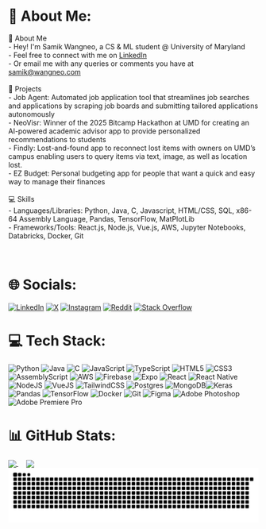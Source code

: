 # 💫 About Me:
👋 About Me<br>    - Hey! I'm Samik Wangneo, a CS & ML student @ University of Maryland<br>    - Feel free to connect with me on [LinkedIn](https://linkedin.com/in/samikwangneo)<br>    - Or email me with any queries or comments you have at samik@wangneo.com<br><br>🌟 Projects<br>    - Job Agent: Automated job application tool that streamlines job searches and applications by scraping job boards and submitting tailored applications autonomously<br>    - NeoVisr: Winner of the 2025 Bitcamp Hackathon at UMD for creating an AI-powered academic advisor app to provide personalized recommendations to students<br>    - Findly: Lost-and-found app to reconnect lost items with owners on UMD’s campus enabling users to query items via text, image, as well as location lost.<br>    - EZ Budget: Personal budgeting app for people that want a quick and easy way to manage their finances<br><br>💻 Skills<br>    - Languages/Libraries: Python, Java, C, Javascript, HTML/CSS, SQL, x86-64 Assembly Language, Pandas, TensorFlow, MatPlotLib<br>    - Frameworks/Tools: React.js, Node.js, Vue.js, AWS, Jupyter Notebooks, Databricks, Docker, Git<br><br><br>


# 🌐 Socials:
[![LinkedIn](https://img.shields.io/badge/LinkedIn-%230077B5.svg?style=flat-square&logo=linkedin&logoColor=white)](https://linkedin.com/in/samikwangneo) [![X](https://img.shields.io/badge/X-black.svg?style=flat-square&logo=X&logoColor=white)](https://x.com/samikwangneo) [![Instagram](https://img.shields.io/badge/Instagram-%23E4405F.svg?style=flat-square&logo=Instagram&logoColor=white)](https://instagram.com/samikwangneo) [![Reddit](https://img.shields.io/badge/Reddit-%23FF4500.svg?style=flat-square&logo=Reddit&logoColor=white)](https://reddit.com/user/snoooopl) [![Stack Overflow](https://img.shields.io/badge/-Stackoverflow-FE7A16?style=flat-square&logo=stack-overflow&logoColor=white)](https://stackoverflow.com/users/14677890) 

# 💻 Tech Stack:
![Python](https://img.shields.io/badge/python-3670A0?style=for-the-badge&logo=python&logoColor=ffdd54) ![Java](https://img.shields.io/badge/java-%23ED8B00.svg?style=for-the-badge&logo=openjdk&logoColor=white) ![C](https://img.shields.io/badge/c-%2300599C.svg?style=for-the-badge&logo=c&logoColor=white) ![JavaScript](https://img.shields.io/badge/javascript-%23323330.svg?style=for-the-badge&logo=javascript&logoColor=%23F7DF1E) ![TypeScript](https://img.shields.io/badge/typescript-%23007ACC.svg?style=for-the-badge&logo=typescript&logoColor=white) ![HTML5](https://img.shields.io/badge/html5-%23E34F26.svg?style=for-the-badge&logo=html5&logoColor=white) ![CSS3](https://img.shields.io/badge/css3-%231572B6.svg?style=for-the-badge&logo=css3&logoColor=white) ![AssemblyScript](https://img.shields.io/badge/assembly%20script-%23000000.svg?style=for-the-badge&logo=assemblyscript&logoColor=white) ![AWS](https://img.shields.io/badge/AWS-%23FF9900.svg?style=for-the-badge&logo=amazonwebservices&logoColor=white) ![Firebase](https://img.shields.io/badge/firebase-%23039BE5.svg?style=for-the-badge&logo=firebase) ![Expo](https://img.shields.io/badge/expo-1C1E24?style=for-the-badge&logo=expo&logoColor=#D04A37) ![React](https://img.shields.io/badge/react-%2320232a.svg?style=for-the-badge&logo=react&logoColor=%2361DAFB) ![React Native](https://img.shields.io/badge/react_native-%2320232a.svg?style=for-the-badge&logo=react&logoColor=%2361DAFB) ![NodeJS](https://img.shields.io/badge/node.js-6DA55F?style=for-the-badge&logo=node.js&logoColor=white) ![VueJS](https://img.shields.io/badge/vuejs-%2335495e.svg?style=for-the-badge&logo=vue.js&logoColor=%234FC08D) ![TailwindCSS](https://img.shields.io/badge/tailwindcss-%2338B2AC.svg?style=for-the-badge&logo=tailwind-css&logoColor=white) ![Postgres](https://img.shields.io/badge/postgres-%23316192.svg?style=for-the-badge&logo=postgresql&logoColor=white) ![MongoDB](https://img.shields.io/badge/MongoDB-%234ea94b.svg?style=for-the-badge&logo=mongodb&logoColor=white)![Keras](https://img.shields.io/badge/Keras-%23D00000.svg?style=for-the-badge&logo=Keras&logoColor=white) ![Pandas](https://img.shields.io/badge/pandas-%23150458.svg?style=for-the-badge&logo=pandas&logoColor=white) ![TensorFlow](https://img.shields.io/badge/TensorFlow-%23FF6F00.svg?style=for-the-badge&logo=TensorFlow&logoColor=white) ![Docker](https://img.shields.io/badge/docker-%230db7ed.svg?style=for-the-badge&logo=docker&logoColor=white) ![Git](https://img.shields.io/badge/git-%23F05033.svg?style=for-the-badge&logo=git&logoColor=white) ![Figma](https://img.shields.io/badge/figma-%23F24E1E.svg?style=for-the-badge&logo=figma&logoColor=white) ![Adobe Photoshop](https://img.shields.io/badge/adobe%20photoshop-%2331A8FF.svg?style=for-the-badge&logo=adobe%20photoshop&logoColor=white) ![Adobe Premiere Pro](https://img.shields.io/badge/Adobe%20Premiere%20Pro-9999FF.svg?style=for-the-badge&logo=Adobe%20Premiere%20Pro&logoColor=white)

# 📊 GitHub Stats:
<!-- ![](https://github-readme-stats.vercel.app/api?username=samikwangneo&theme=tokyonight&hide_border=false&include_all_commits=false&count_private=false)<br/> -->
<a href="https://github.com/samikwangneo">
  <img height=200 align="center" src="https://github-readme-streak-stats.herokuapp.com/?user=samikwangneo&theme=tokyonight&hide_border=false" />
</a>
&nbsp;&nbsp;&nbsp;
<a href="https://github.com/samikwangneo">
  <img height=200 align="center" src="https://github-readme-stats.vercel.app/api/top-langs/?username=samikwangneo&theme=tokyonight&hide_border=false&include_all_commits=true&count_private=true&layout=compact&langs_count=10&size_weight=0.2&count_weight=0.8&hide=Cython,Fortran,C%2B%2B,Powershell,Roff" />
</a>

<!---[![](https://visitcount.itsvg.in/api?id=samikwangneo&icon=0&color=0)](https://visitcount.itsvg.in) --->

<picture>
  <source media="(prefers-color-scheme: dark)" srcset="https://raw.githubusercontent.com/samikwangneo/samikwangneo/refs/heads/output/github-snake-dark.svg" />
  <source media="(prefers-color-scheme: light)" srcset="https://raw.githubusercontent.com/samikwangneo/samikwangneo/refs/heads/output/github-snake.svg" />
  <img alt="github-snake" src="https://raw.githubusercontent.com/samikwangneo/samikwangneo/refs/heads/output/github-snake.svg" />
</picture>

